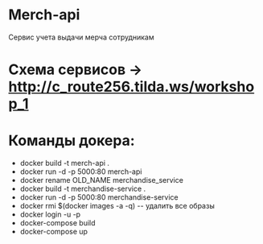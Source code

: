 # Merch-api
Сервис учета выдачи мерча сотрудникам

# Схема сервисов -> http://c_route256.tilda.ws/workshop_1

# Команды докера:
- docker build -t merch-api . 
- docker run -d -p 5000:80 merch-api
- docker rename OLD_NAME merchandise_service
- docker build -t merchandise-service . 
- docker run -d -p 5000:80 merchandise-service
- docker rmi $(docker images -a -q)  -- удалить все образы
- docker login <server> -u <username> -p <password>
- docker-compose build
- docker-compose up
